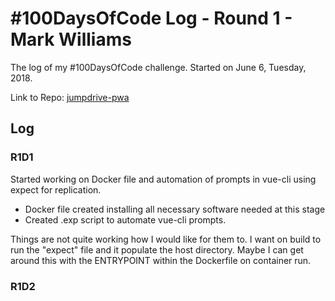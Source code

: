 # #100DaysOfCode Log - Round 1 - Mark Williams

The log of my #100DaysOfCode challenge. Started on June 6, Tuesday, 2018.

Link to Repo: [jumpdrive-pwa](https://github.com/mark-w-325/jumpdrive-pwa.git)

## Log

### R1D1 
Started working on Docker file and automation of prompts in vue-cli using expect for replication.
* Docker file created installing all necessary software needed at this stage
* Created .exp script to automate vue-cli prompts. 

Things are not quite working how I would like for them to. I want on build to run the "expect" file and it
populate the host directory. Maybe I can get around this with the ENTRYPOINT within the Dockerfile on container run.

### R1D2
